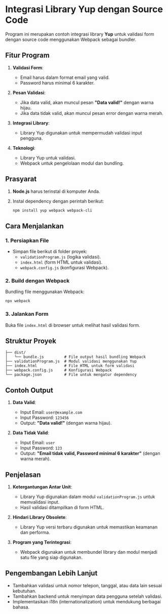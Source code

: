 # Integrasi Library Yup dengan Source Code

Program ini merupakan contoh integrasi library **Yup** untuk validasi form dengan source code menggunakan Webpack sebagai bundler.

## Fitur Program

1. **Validasi Form**:

    - Email harus dalam format email yang valid.
    - Password harus minimal 6 karakter.

2. **Pesan Validasi**:

    - Jika data valid, akan muncul pesan **"Data valid!"** dengan warna hijau.
    - Jika data tidak valid, akan muncul pesan error dengan warna merah.

3. **Integrasi Library**:

    - Library Yup digunakan untuk mempermudah validasi input pengguna.

4. **Teknologi**:
    - Library Yup untuk validasi.
    - Webpack untuk pengelolaan modul dan bundling.

## Prasyarat

1. **Node.js** harus terinstal di komputer Anda.
2. Instal dependency dengan perintah berikut:

    ```bash
    npm install yup webpack webpack-cli
    ```

## Cara Menjalankan

### 1. Persiapkan File

-   Simpan file berikut di folder proyek:
    -   `validationProgram.js` (logika validasi).
    -   `index.html` (form HTML untuk validasi).
    -   `webpack.config.js` (konfigurasi Webpack).

### 2. Build dengan Webpack

Bundling file menggunakan Webpack:

```bash
npx webpack
```

### 3. Jalankan Form

Buka file `index.html` di browser untuk melihat hasil validasi form.

## Struktur Proyek

```plaintext
├── dist/
│   └── bundle.js         # File output hasil bundling Webpack
├── validationProgram.js  # Modul validasi menggunakan Yup
├── index.html            # File HTML untuk form validasi
├── webpack.config.js     # Konfigurasi Webpack
└── package.json          # File untuk mengatur dependency
```

## Contoh Output

1. **Data Valid**:

    - Input Email: `user@example.com`
    - Input Password: `123456`
    - Output: **"Data valid!"** (dengan warna hijau).

2. **Data Tidak Valid**:
    - Input Email: `user`
    - Input Password: `123`
    - Output: **"Email tidak valid, Password minimal 6 karakter"** (dengan warna merah).

## Penjelasan

1. **Ketergantungan Antar Unit**:

    - Library Yup digunakan dalam modul `validationProgram.js` untuk memvalidasi input.
    - Hasil validasi ditampilkan di form HTML.

2. **Hindari Library Obsolete**:

    - Library Yup versi terbaru digunakan untuk memastikan keamanan dan performa.

3. **Program yang Terintegrasi**:
    - Webpack digunakan untuk membundel library dan modul menjadi satu file yang siap digunakan.

## Pengembangan Lebih Lanjut

-   Tambahkan validasi untuk nomor telepon, tanggal, atau data lain sesuai kebutuhan.
-   Tambahkan backend untuk menyimpan data pengguna setelah validasi.
-   Implementasikan i18n (internationalization) untuk mendukung berbagai bahasa.
